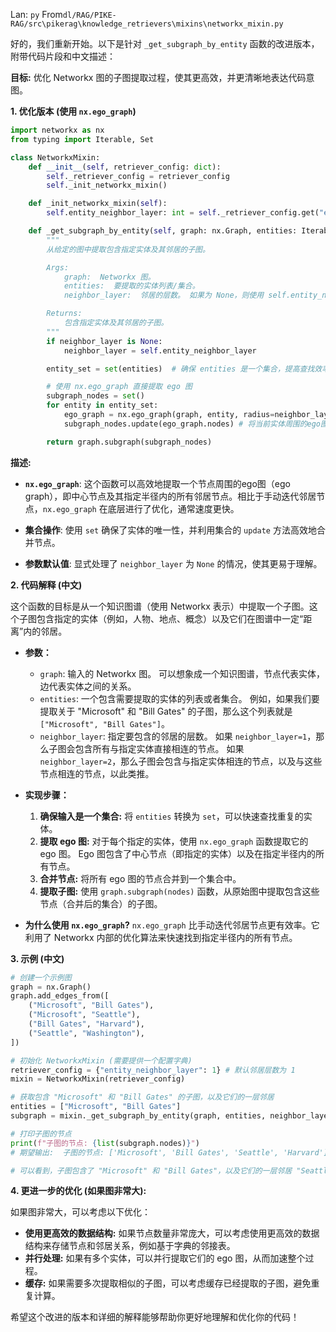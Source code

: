 Lan: `py` From`dl/RAG/PIKE-RAG/src\pikerag\knowledge_retrievers\mixins\networkx_mixin.py`

好的，我们重新开始。以下是针对 `_get_subgraph_by_entity` 函数的改进版本，附带代码片段和中文描述：

**目标:** 优化 Networkx 图的子图提取过程，使其更高效，并更清晰地表达代码意图。

**1. 优化版本 (使用 `nx.ego_graph`)**

```python
import networkx as nx
from typing import Iterable, Set

class NetworkxMixin:
    def __init__(self, retriever_config: dict):
        self._retriever_config = retriever_config
        self._init_networkx_mixin()

    def _init_networkx_mixin(self):
        self.entity_neighbor_layer: int = self._retriever_config.get("entity_neighbor_layer", 1)

    def _get_subgraph_by_entity(self, graph: nx.Graph, entities: Iterable, neighbor_layer: int = None) -> nx.Graph:
        """
        从给定的图中提取包含指定实体及其邻居的子图。

        Args:
            graph:  Networkx 图。
            entities:  要提取的实体列表/集合。
            neighbor_layer:  邻居的层数。 如果为 None，则使用 self.entity_neighbor_layer。

        Returns:
            包含指定实体及其邻居的子图。
        """
        if neighbor_layer is None:
            neighbor_layer = self.entity_neighbor_layer

        entity_set = set(entities)  # 确保 entities 是一个集合，提高查找效率

        # 使用 nx.ego_graph 直接提取 ego 图
        subgraph_nodes = set()
        for entity in entity_set:
            ego_graph = nx.ego_graph(graph, entity, radius=neighbor_layer, center=True)
            subgraph_nodes.update(ego_graph.nodes) # 将当前实体周围的ego图加入到subgraph_nodes

        return graph.subgraph(subgraph_nodes)
```

**描述:**

*   **`nx.ego_graph`**:  这个函数可以高效地提取一个节点周围的ego图（ego graph），即中心节点及其指定半径内的所有邻居节点。相比于手动迭代邻居节点，`nx.ego_graph` 在底层进行了优化，通常速度更快。

*   **集合操作**: 使用 `set` 确保了实体的唯一性，并利用集合的 `update` 方法高效地合并节点。

*   **参数默认值**: 显式处理了 `neighbor_layer` 为 `None` 的情况，使其更易于理解。

**2. 代码解释 (中文)**

这个函数的目标是从一个知识图谱（使用 Networkx 表示）中提取一个子图。这个子图包含指定的实体（例如，人物、地点、概念）以及它们在图谱中一定“距离”内的邻居。

*   **参数：**
    *   `graph`:  输入的 Networkx 图。  可以想象成一个知识图谱，节点代表实体，边代表实体之间的关系。
    *   `entities`:  一个包含需要提取的实体的列表或者集合。  例如，如果我们要提取关于 "Microsoft" 和 "Bill Gates" 的子图，那么这个列表就是 `["Microsoft", "Bill Gates"]`。
    *   `neighbor_layer`:  指定要包含的邻居的层数。  如果 `neighbor_layer=1`，那么子图会包含所有与指定实体直接相连的节点。 如果 `neighbor_layer=2`，那么子图会包含与指定实体相连的节点，以及与这些节点相连的节点，以此类推。

*   **实现步骤：**
    1.  **确保输入是一个集合:** 将 `entities` 转换为 `set`，可以快速查找重复的实体。
    2.  **提取 ego 图:**  对于每个指定的实体，使用 `nx.ego_graph` 函数提取它的 ego 图。 Ego 图包含了中心节点（即指定的实体）以及在指定半径内的所有节点。
    3.  **合并节点:**  将所有 ego 图的节点合并到一个集合中。
    4.  **提取子图:**  使用 `graph.subgraph(nodes)` 函数，从原始图中提取包含这些节点（合并后的集合）的子图。

*   **为什么使用 `nx.ego_graph`?**  `nx.ego_graph` 比手动迭代邻居节点更有效率。它利用了 Networkx 内部的优化算法来快速找到指定半径内的所有节点。

**3. 示例 (中文)**

```python
# 创建一个示例图
graph = nx.Graph()
graph.add_edges_from([
    ("Microsoft", "Bill Gates"),
    ("Microsoft", "Seattle"),
    ("Bill Gates", "Harvard"),
    ("Seattle", "Washington"),
])

# 初始化 NetworkxMixin (需要提供一个配置字典)
retriever_config = {"entity_neighbor_layer": 1} # 默认邻居层数为 1
mixin = NetworkxMixin(retriever_config)

# 获取包含 "Microsoft" 和 "Bill Gates" 的子图，以及它们的一层邻居
entities = ["Microsoft", "Bill Gates"]
subgraph = mixin._get_subgraph_by_entity(graph, entities, neighbor_layer=1)

# 打印子图的节点
print(f"子图的节点: {list(subgraph.nodes)}")
# 期望输出:  子图的节点: ['Microsoft', 'Bill Gates', 'Seattle', 'Harvard']

# 可以看到，子图包含了 "Microsoft" 和 "Bill Gates"，以及它们的一层邻居 "Seattle" 和 "Harvard"。
```

**4. 更进一步的优化 (如果图非常大):**

如果图非常大，可以考虑以下优化：

*   **使用更高效的数据结构:** 如果节点数量非常庞大，可以考虑使用更高效的数据结构来存储节点和邻居关系，例如基于字典的邻接表。
*   **并行处理:** 如果有多个实体，可以并行提取它们的 ego 图，从而加速整个过程。
*   **缓存:**  如果需要多次提取相似的子图，可以考虑缓存已经提取的子图，避免重复计算。

希望这个改进的版本和详细的解释能够帮助你更好地理解和优化你的代码！
